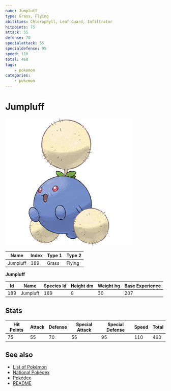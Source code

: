 ```yaml
---
name: Jumpluff
type: Grass, Flying
abilities: Chlorophyll, Leaf Guard, Infiltrator
hitpoints: 75
attack: 55
defense: 70
specialattack: 55
specialdefense: 95
speed: 110
total: 460
tags:
    - pokemon
categories:
    - pokemon
---
```


# Jumpluff


![Jumpluff](images/189.png)

| **Name** | **Index** | **Type 1** | **Type 2** |
|----|----|----|----|
| Jumpluff | 189 | Grass | Flying  |

**Jumpluff** 




| **Id** | **Name** | **Species Id** | **Height dm** | **Weight hg** | **Base Experience** |
|--------|----------|----------------|------------|------------|---------------------|
| 189 | Jumpluff | 189 | 8 | 30 | 207 |



## Stats

| **Hit Points** | **Attack** | **Defense** | **Special Attack** | **Special Defense** | **Speed** | **Total** |
|----------------|------------|-------------|--------------------|---------------------|-----------|-----------|
| 75 | 55 | 70 | 55 | 95 | 110 | 460 |

## See also

- [List of Pokémon](../pokemon.md)
- [National Pokédex](../national_pokedex.md)
- [Pokédex](../pokedex.md)
- [README](../README.md)
